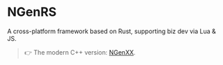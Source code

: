 # NGenRS
A cross-platform framework based on Rust, supporting biz dev via Lua & JS.

> :point_right: The modern C++ version: [NGenXX](https://github.com/R1NC/NGenXX).
